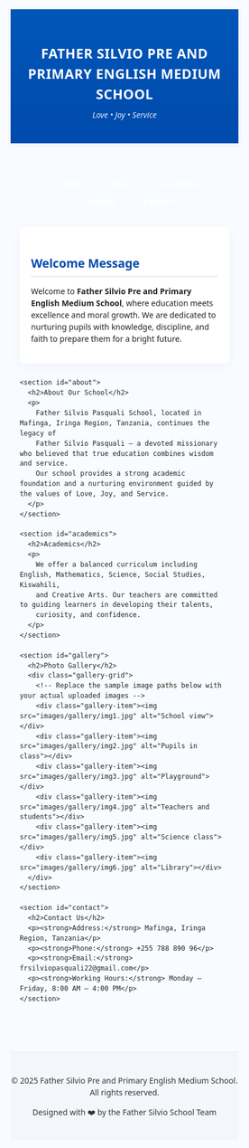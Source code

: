 <!DOCTYPE html>
<html lang="en">
<head>
  <meta charset="UTF-8" />
  <meta name="viewport" content="width=device-width, initial-scale=1.0" />
  <title>FATHER SILVIO PRE AND PRIMARY ENGLISH MEDIUM SCHOOL</title>
  <style>
    /* ====== STYLES (Combined CSS) ====== */
    * { box-sizing: border-box; margin: 0; padding: 0; }
    html,body { height: 100%; font-family: "Segoe UI", Roboto, Arial, sans-serif; color: #222; background: #f8fbff; line-height: 1.5; }
    .container { width: 92%; max-width: 1100px; margin: 0 auto; }
    .site-header { background: linear-gradient(180deg,#0057b8 0%,#004aad 100%); color: #fff; padding: 26px 0; box-shadow: 0 2px 8px rgba(0,0,0,.06); text-align: center; }
    .site-header h1 { font-size: 1.5rem; letter-spacing: 0.5px; }
    .motto { margin-top: 8px; font-style: italic; opacity: 0.9; }

    .site-nav { background: #003577; position: sticky; top: 0; z-index: 100; }
    .site-nav ul { list-style: none; display: flex; justify-content: center; flex-wrap: wrap; }
    .site-nav li { margin: 5px 10px; }
    .site-nav a { color: white; text-decoration: none; padding: 10px 14px; border-radius: 6px; font-weight: 600; }
    .site-nav a:hover { background: rgba(255,255,255,0.1); }

    main { padding: 30px 0; }
    section { background: white; border-radius: 8px; padding: 20px; margin-bottom: 25px; box-shadow: 0 6px 18px rgba(3, 26, 78, 0.04); }
    section h2 { color: #004aad; border-bottom: 3px solid rgba(0,74,173,0.08); padding-bottom: 6px; margin-bottom: 10px; }

    /* Gallery */
    .gallery-grid { display: grid; grid-template-columns: repeat(auto-fit,minmax(250px,1fr)); gap: 12px; margin-top: 15px; }
    .gallery-item img { width: 100%; height: 180px; object-fit: cover; border-radius: 6px; transition: transform 0.25s ease; }
    .gallery-item img:hover { transform: scale(1.04); }

    /* Footer */
    .site-footer { background: #f4f6fb; color: #333; text-align: center; padding: 25px 0; border-top: 1px solid #e6eefc; margin-top: 40px; }

    @media(max-width:700px){ .site-nav ul{flex-direction:column;align-items:center;} }
  </style>
</head>

<body>
  <header class="site-header">
    <h1>FATHER SILVIO PRE AND PRIMARY ENGLISH MEDIUM SCHOOL</h1>
    <p class="motto">Love • Joy • Service</p>
  </header>

  <nav class="site-nav">
    <ul>
      <li><a href="#home">Home</a></li>
      <li><a href="#about">About</a></li>
      <li><a href="#academics">Academics</a></li>
      <li><a href="#gallery">Gallery</a></li>
      <li><a href="#contact">Contact</a></li>
    </ul>
  </nav>

  <main class="container">
    <section id="home">
      <h2>Welcome Message</h2>
      <p>
        Welcome to <strong>Father Silvio Pre and Primary English Medium School</strong>,
        where education meets excellence and moral growth. We are dedicated to nurturing pupils with knowledge,
        discipline, and faith to prepare them for a bright future.
      </p>
    </section>

    <section id="about">
      <h2>About Our School</h2>
      <p>
        Father Silvio Pasquali School, located in Mafinga, Iringa Region, Tanzania, continues the legacy of
        Father Silvio Pasquali — a devoted missionary who believed that true education combines wisdom and service.
        Our school provides a strong academic foundation and a nurturing environment guided by the values of Love, Joy, and Service.
      </p>
    </section>

    <section id="academics">
      <h2>Academics</h2>
      <p>
        We offer a balanced curriculum including English, Mathematics, Science, Social Studies, Kiswahili,
        and Creative Arts. Our teachers are committed to guiding learners in developing their talents,
        curiosity, and confidence.
      </p>
    </section>

    <section id="gallery">
      <h2>Photo Gallery</h2>
      <div class="gallery-grid">
        <!-- Replace the sample image paths below with your actual uploaded images -->
        <div class="gallery-item"><img src="images/gallery/img1.jpg" alt="School view"></div>
        <div class="gallery-item"><img src="images/gallery/img2.jpg" alt="Pupils in class"></div>
        <div class="gallery-item"><img src="images/gallery/img3.jpg" alt="Playground"></div>
        <div class="gallery-item"><img src="images/gallery/img4.jpg" alt="Teachers and students"></div>
        <div class="gallery-item"><img src="images/gallery/img5.jpg" alt="Science class"></div>
        <div class="gallery-item"><img src="images/gallery/img6.jpg" alt="Library"></div>
      </div>
    </section>

    <section id="contact">
      <h2>Contact Us</h2>
      <p><strong>Address:</strong> Mafinga, Iringa Region, Tanzania</p>
      <p><strong>Phone:</strong> +255 788 890 96</p>
      <p><strong>Email:</strong> frsilviopasquali22@gmail.com</p>
      <p><strong>Working Hours:</strong> Monday – Friday, 8:00 AM – 4:00 PM</p>
    </section>
  </main>

  <footer class="site-footer">
    <p>© 2025 Father Silvio Pre and Primary English Medium School. All rights reserved.</p>
    <p>Designed with ❤️ by the Father Silvio School Team</p>
  </footer>
</body>
</html>
